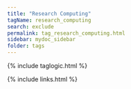 ```yaml
---
title: "Research Computing"
tagName: research_computing
search: exclude
permalink: tag_research_computing.html
sidebar: mydoc_sidebar
folder: tags
---
```

{% include taglogic.html %}

{% include links.html %}
